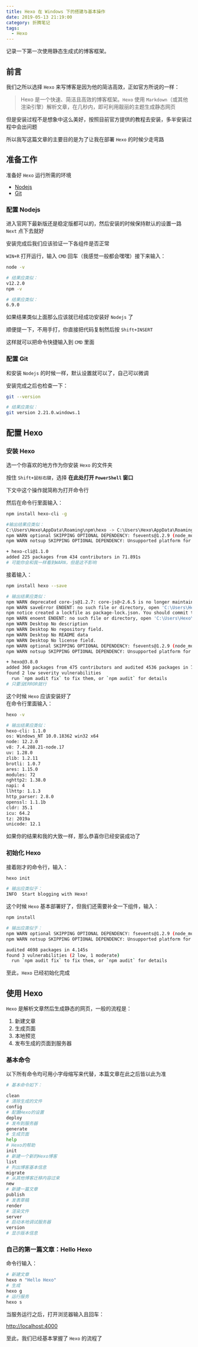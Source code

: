 ```yaml
---
title: Hexo 在 Windows 下的搭建与基本操作
date: 2019-05-13 21:19:00
category: 折腾笔记
tags:
  - Hexo
---
```


记录一下第一次使用静态生成式的博客框架。

## 前言

我们之所以选择 `Hexo` 来写博客是因为他的简洁高效，正如官方所说的一样：

> Hexo 是一个快速、简洁且高效的博客框架。`Hexo` 使用 `Markdown`（或其他渲染引擎）解析文章，在几秒内，即可利用靓丽的主题生成静态网页

但是安装过程不是想象中这么美好，按照目前官方提供的教程去安装，多半安装过程中会出问题

所以我写这篇文章的主要目的是为了让我在部署 `Hexo` 的时候少走弯路

## 准备工作

准备好 `Hexo` 运行所需的环境

- [Nodejs](https://nodejs.org/en/)
- [Git](https://git-scm.com/)

### 配置 Nodejs

进入官网下最新版还是稳定版都可以的，然后安装的时候保持默认的设置一路 `Next` 点下去就好

安装完成后我们应该验证一下各组件是否正常

`WIN+R` 打开运行，输入 `CMD` 回车（我感觉一般都会嘿嘿）接下来输入：

```bash
node -v

# 结果应类似：
v12.2.0
npm -v

# 结果应类似：
6.9.0
```

如果结果类似上面那么应该就已经成功安装好 `Nodejs` 了

顺便提一下，不用手打，你直接把代码复制然后按 `Shift+INSERT`

这样就可以把命令快捷输入到 `CMD` 里面

### 配置 Git

和安装 `Nodejs` 的时候一样，默认设置就可以了，自己可以微调

安装完成之后也检查一下：

```bash
git --version

# 结果应类似：
git version 2.21.0.windows.1
```

## 配置 Hexo

### 安装 Hexo

选一个你喜欢的地方作为你安装 `Hexo` 的文件夹

按住 `Shift+鼠标右键`，选择 **在此处打开 `PowerShell` 窗口**

下文中这个操作就简称为打开命令行

然后在命令行里面输入：

```bash
npm install hexo-cli -g

#输出结果应类似：
C:\Users\Hexo\AppData\Roaming\npm\hexo -> C:\Users\Hexo\AppData\Roaming\npm\node_modules\hexo-cli\bin\hexo
npm WARN optional SKIPPING OPTIONAL DEPENDENCY: fsevents@1.2.9 (node_modules\hexo-cli\node_modules\fsevents):
npm WARN notsup SKIPPING OPTIONAL DEPENDENCY: Unsupported platform for fsevents@1.2.9: wanted {"os":"darwin","arch":"any"} (current: {"os":"win32","arch":"x64"})

+ hexo-cli@1.1.0
added 225 packages from 434 contributors in 71.891s
# 可能你会和我一样看到WARN，但是这不影响
```

接着输入：

```bash
npm install hexo --save

# 输出结果应类似：
npm WARN deprecated core-js@1.2.7: core-js@<2.6.5 is no longer maintained. Please, upgrade to core-js@3 or at least to actual version of core-js@2.
npm WARN saveError ENOENT: no such file or directory, open 'C:\Users\Hexo\Desktop\package.json'
npm notice created a lockfile as package-lock.json. You should commit this file.
npm WARN enoent ENOENT: no such file or directory, open 'C:\Users\Hexo\Desktop\package.json'
npm WARN Desktop No description
npm WARN Desktop No repository field.
npm WARN Desktop No README data
npm WARN Desktop No license field.
npm WARN optional SKIPPING OPTIONAL DEPENDENCY: fsevents@1.2.9 (node_modules\fsevents):
npm WARN notsup SKIPPING OPTIONAL DEPENDENCY: Unsupported platform for fsevents@1.2.9: wanted {"os":"darwin","arch":"any"} (current: {"os":"win32","arch":"x64"})

+ hexo@3.8.0
added 360 packages from 475 contributors and audited 4536 packages in 75.733s
found 2 low severity vulnerabilities
  run `npm audit fix` to fix them, or `npm audit` for details
# 只要没ERROR就行
```

这个时候 `Hexo` 应该安装好了  
在命令行里面输入：

```bash
hexo -v

# 输出结果应类似：
hexo-cli: 1.1.0
os: Windows_NT 10.0.18362 win32 x64
node: 12.2.0
v8: 7.4.288.21-node.17
uv: 1.28.0
zlib: 1.2.11
brotli: 1.0.7
ares: 1.15.0
modules: 72
nghttp2: 1.38.0
napi: 4
llhttp: 1.1.3
http_parser: 2.8.0
openssl: 1.1.1b
cldr: 35.1
icu: 64.2
tz: 2019a
unicode: 12.1
```

如果你的结果和我的大致一样，那么恭喜你已经安装成功了
### 初始化 Hexo

接着刚才的命令行，输入：

```bash
hexo init

# 输出应类似于：
INFO  Start blogging with Hexo!
```

这个时候 `Hexo` 基本部署好了，但我们还需要补全一下组件，输入：

```bash
npm install

# 输出应类似于：
npm WARN optional SKIPPING OPTIONAL DEPENDENCY: fsevents@1.2.9 (node_modules\fsevents):
npm WARN notsup SKIPPING OPTIONAL DEPENDENCY: Unsupported platform for fsevents@1.2.9: wanted {"os":"darwin","arch":"any"} (current: {"os":"win32","arch":"x64"})

audited 4698 packages in 4.145s
found 3 vulnerabilities (2 low, 1 moderate)
  run `npm audit fix` to fix them, or `npm audit` for details
```

至此，`Hexo` 已经初始化完成
## 使用 Hexo

`Hexo` 是解析文章然后生成静态的网页，一般的流程是：  
1. 新建文章  
2. 生成页面  
3. 本地预览  
4. 发布生成的页面到服务器
### 基本命令

以下所有命令均可用小字母缩写来代替，本篇文章在此之后皆以此为准

```bash
# 基本命令如下：

clean
# 清除生成的文件
config
# 配置Hexo的设置
deploy
# 发布到服务器
generate
# 生成页面
help
# Hexo的帮助
init
# 新建一个新的Hexo博客
list
# 列出博客基本信息
migrate
# 从其他博客迁移内容过来
new
# 新建一篇文章
publish
# 发表草稿
render
# 渲染文件
server
# 启动本地调试服务器
version
# 显示版本信息
```

### 自己的第一篇文章：Hello Hexo

命令行输入：

```bash
# 新建文章
hexo n "Hello Hexo"
# 生成
hexo g
# 运行服务
hexo s
```

当服务运行之后，打开浏览器输入且回车：  

[http://localhost:4000](http://localhost:4000)  

至此，我们已经基本掌握了 `Hexo` 的流程了